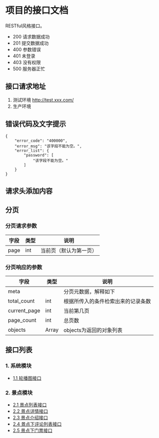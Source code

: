# 项目的接口文档
RESTful风格接口。
* 200 请求数据成功
* 201 提交数据成功
* 400 参数错误
* 401 未登录
* 403 没有权限
* 500 服务器正忙

## 接口请求地址
1. 测试环境
http://test.xxx.com/
2. 生产环境

## 错误代码及文字提示
```
{
    "error_code": "400000",
    "error_msg": "该字段不能为空。",
    "error_list": {
        "password": [
            "该字段不能为空。"
        ]
    }
}
```

## 请求头添加内容

## 分页
### 分页请求参数
<table class="table table-hover table-condensed">
  <thead>
   <tr>
      <th>字段</th>
      <th>类型</th>
      <th>说明</th>
   </tr>
  </thead>
  <tbody>
   <tr>
      <td>page</td>
      <td>int</td>
      <td>当前页（默认为第一页）</td>
   </tr>
  </tbody>
</table>


### 分页响应的参数

<table class="table table-hover table-condensed">
  <thead>
   <tr>
      <th>字段</th>
      <th>类型</th>
      <th>说明</th>
   </tr>
  </thead>
  <tbody>
    <tr class="info">
      <td>meta</td>
      <td></td>
      <td>分页元数据，解释如下</td>
   </tr>
   <tr>
      <td>total_count</td>
      <td>int</td>
      <td>根据所传入的条件检索出来的记录条数</td>
   </tr>
   <tr>
      <td>current_page</td>
      <td>int</td>
      <td>当前第几页</td>
   </tr>
   <tr>
      <td>page_count</td>
      <td>int</td>
      <td>总页数</td>
   </tr>
   <tr class="info">
      <td>objects</td>
      <td>Array</td>
      <td>objects为返回的对象列表</td>
   </tr>
  </tbody>
</table>

## 接口列表
### 1. 系统模块
* [1.1 轮播图接口](./system/slider_list.md)

### 2. 景点模块
* [2.1 景点列表接口](./sight/sight_list.md)
* [2.2 景点详情接口](./sight/signt_detail.md)
* [2.3 景点介绍接口](./sight/sight_info.md)
* [2.4 景点下评论列表接口](./sight/sight_comment.md)
* [2.5 景点下门票接口](./sight/sight_ticket.md)